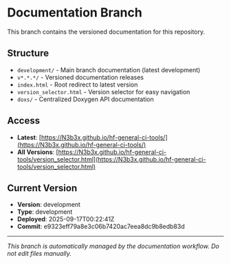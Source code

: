 # Documentation Branch

This branch contains the versioned documentation for this repository.

## Structure

- `development/` - Main branch documentation (latest development)
- `v*.*.*/` - Versioned documentation releases
- `index.html` - Root redirect to latest version
- `version_selector.html` - Version selector for easy navigation
- `doxs/` - Centralized Doxygen API documentation

## Access

- **Latest**: [https://N3b3x.github.io/hf-general-ci-tools/](https://N3b3x.github.io/hf-general-ci-tools/)
- **All Versions**: [https://N3b3x.github.io/hf-general-ci-tools/version_selector.html](https://N3b3x.github.io/hf-general-ci-tools/version_selector.html)

## Current Version

- **Version**: development
- **Type**: development
- **Deployed**: 2025-09-17T00:22:41Z
- **Commit**: e9323eff79a8e3c06b7420ac7eea8dc9b8edb83d

---

*This branch is automatically managed by the documentation workflow. Do not edit files manually.*
